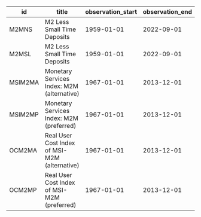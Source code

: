| id      | title                                         | observation_start   | observation_end   |
|---------|-----------------------------------------------|---------------------|-------------------|
| M2MNS   | M2 Less Small Time Deposits                   | 1959-01-01          | 2022-09-01        |
| M2MSL   | M2 Less Small Time Deposits                   | 1959-01-01          | 2022-09-01        |
| MSIM2MA | Monetary Services Index: M2M (alternative)    | 1967-01-01          | 2013-12-01        |
| MSIM2MP | Monetary Services Index: M2M (preferred)      | 1967-01-01          | 2013-12-01        |
| OCM2MA  | Real User Cost Index of MSI-M2M (alternative) | 1967-01-01          | 2013-12-01        |
| OCM2MP  | Real User Cost Index of MSI-M2M (preferred)   | 1967-01-01          | 2013-12-01        |